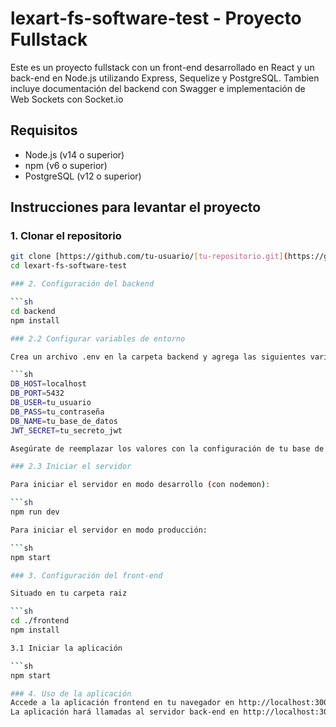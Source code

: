 # lexart-fs-software-test - Proyecto Fullstack

Este es un proyecto fullstack con un front-end desarrollado en React y un back-end en Node.js utilizando Express, Sequelize y PostgreSQL.
Tambien incluye documentación del backend con Swagger e implementación de Web Sockets con Socket.io

## Requisitos

- Node.js (v14 o superior)
- npm (v6 o superior)
- PostgreSQL (v12 o superior)

## Instrucciones para levantar el proyecto

### 1. Clonar el repositorio

```sh
git clone [https://github.com/tu-usuario/[tu-repositorio.git](https://github.com/Augustofrx/lexart-fs-software-test)](https://github.com/Augustofrx/lexart-fs-software-test)
cd lexart-fs-software-test

### 2. Configuración del backend

```sh
cd backend
npm install

### 2.2 Configurar variables de entorno

Crea un archivo .env en la carpeta backend y agrega las siguientes variables de entorno:

```sh
DB_HOST=localhost
DB_PORT=5432
DB_USER=tu_usuario
DB_PASS=tu_contraseña
DB_NAME=tu_base_de_datos
JWT_SECRET=tu_secreto_jwt

Asegúrate de reemplazar los valores con la configuración de tu base de datos PostgreSQL y tu secreto JWT.

### 2.3 Iniciar el servidor

Para iniciar el servidor en modo desarrollo (con nodemon):

```sh
npm run dev

Para iniciar el servidor en modo producción:

```sh
npm start

### 3. Configuración del front-end

Situado en tu carpeta raiz

```sh
cd ./frontend
npm install

3.1 Iniciar la aplicación

```sh
npm start

### 4. Uso de la aplicación
Accede a la aplicación frontend en tu navegador en http://localhost:3000.
La aplicación hará llamadas al servidor back-end en http://localhost:3001.

